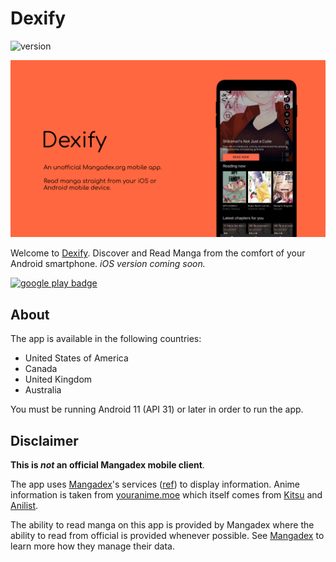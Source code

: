 # Dexify

![version](https://img.shields.io/badge/version-1.2-blue)

![banner](./dexify-banner.png)

Welcome to [Dexify](https://www.akinyele.ca/projects/dexify-mobile). Discover and Read Manga from the comfort of your Android smartphone. <i>iOS version coming soon.</i>

<a href="https://play.google.com/store/apps/details?id=com.dexifymobile"><img alt="google play badge" src="https://raw.githubusercontent.com/steverichey/google-play-badge-svg/266d2b2df26f10d3c00b8129a0bd9f6da6b19f00/img/en_get.svg" width="150" /></a>

## About

The app is available in the following countries:

- United States of America
- Canada
- United Kingdom
- Australia

You must be running Android 11 (API 31) or later in order to run the app.

## Disclaimer

**This is _not_ an official Mangadex mobile client**.

The app uses [Mangadex](https://mangadex.org)'s services ([ref](https://api.mangadex.org)) to display information. Anime information is taken from [youranime.moe](https://youranime.moe) which itself comes from [Kitsu](https://kitsu.io) and [Anilist](https://anilist.co).

The ability to read manga on this app is provided by Mangadex where the ability to read from official is provided whenever possible. See [Mangadex](https://mangadex.org) to learn more how they manage their data.
